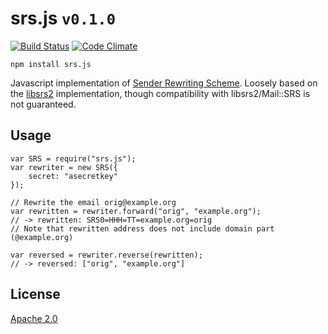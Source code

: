 srs.js `v0.1.0`
===============

[![Build Status](https://travis-ci.org/samcday/srs.js.svg?branch=master)](https://travis-ci.org/samcday/srs.js) [![Code Climate](https://codeclimate.com/github/samcday/srs.js/badges/gpa.svg)](https://codeclimate.com/github/samcday/srs.js)

```npm install srs.js```

Javascript implementation of [Sender Rewriting Scheme](https://en.wikipedia.org/wiki/Sender_Rewriting_Scheme). Loosely based on the [libsrs2](https://github.com/shevek/libsrs2) implementation, though compatibility with libsrs2/Mail::SRS is not guaranteed.

## Usage

```
var SRS = require("srs.js");
var rewriter = new SRS({
    secret: "asecretkey"
});

// Rewrite the email orig@example.org
var rewritten = rewriter.forward("orig", "example.org");
// -> rewritten: SRS0=HHH=TT=example.org=orig
// Note that rewritten address does not include domain part (@example.org)

var reversed = rewriter.reverse(rewritten);
// -> reversed: ["orig", "example.org"]
```

## License

[Apache 2.0](LICENSE)
